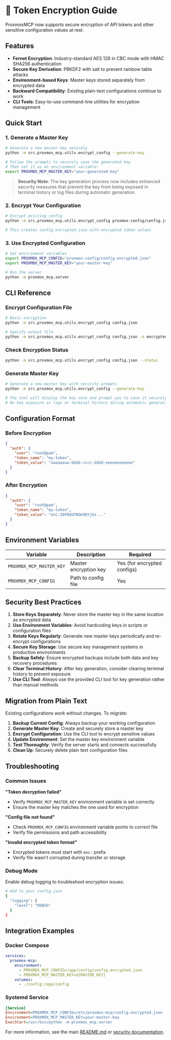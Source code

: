 # 🔐 Token Encryption Guide

ProxmoxMCP now supports secure encryption of API tokens and other sensitive configuration values at rest.

## Features

- **Fernet Encryption**: Industry-standard AES 128 in CBC mode with HMAC SHA256 authentication
- **Secure Key Derivation**: PBKDF2 with salt to prevent rainbow table attacks
- **Environment-based Keys**: Master keys stored separately from encrypted data
- **Backward Compatibility**: Existing plain-text configurations continue to work
- **CLI Tools**: Easy-to-use command-line utilities for encryption management

## Quick Start

### 1. Generate a Master Key

```bash
# Generate a new master key securely
python -m src.proxmox_mcp.utils.encrypt_config --generate-key

# Follow the prompts to securely save the generated key
# Then set it as an environment variable:
export PROXMOX_MCP_MASTER_KEY="your-generated-key"
```

> **Security Note**: The key generation process now includes enhanced security measures that prevent the key from being exposed in terminal history or log files during automatic generation.

### 2. Encrypt Your Configuration

```bash
# Encrypt existing config
python -m src.proxmox_mcp.utils.encrypt_config proxmox-config/config.json

# This creates config.encrypted.json with encrypted token values
```

### 3. Use Encrypted Configuration

```bash
# Set environment variables
export PROXMOX_MCP_CONFIG="proxmox-config/config.encrypted.json"
export PROXMOX_MCP_MASTER_KEY="your-master-key"

# Run the server
python -m proxmox_mcp.server
```

## CLI Reference

### Encrypt Configuration File

```bash
# Basic encryption
python -m src.proxmox_mcp.utils.encrypt_config config.json

# Specify output file
python -m src.proxmox_mcp.utils.encrypt_config config.json -o encrypted.json
```

### Check Encryption Status

```bash
python -m src.proxmox_mcp.utils.encrypt_config config.json --status
```

### Generate Master Key

```bash
# Generate a new master key with security prompts
python -m src.proxmox_mcp.utils.encrypt_config --generate-key

# The tool will display the key once and prompt you to save it securely
# No key exposure in logs or terminal history during automatic generation
```

## Configuration Format

### Before Encryption
```json
{
  "auth": {
    "user": "root@pam",
    "token_name": "my-token",
    "token_value": "aaaaaaaa-bbbb-cccc-dddd-eeeeeeeeeeee"
  }
}
```

### After Encryption
```json
{
  "auth": {
    "user": "root@pam",
    "token_name": "my-token", 
    "token_value": "enc:Z0FBQUFBQm9QYjUz..."
  }
}
```

## Environment Variables

| Variable | Description | Required |
|----------|-------------|----------|
| `PROXMOX_MCP_MASTER_KEY` | Master encryption key | Yes (for encrypted configs) |
| `PROXMOX_MCP_CONFIG` | Path to config file | Yes |

## Security Best Practices

1. **Store Keys Separately**: Never store the master key in the same location as encrypted data
2. **Use Environment Variables**: Avoid hardcoding keys in scripts or configuration files
3. **Rotate Keys Regularly**: Generate new master keys periodically and re-encrypt configurations
4. **Secure Key Storage**: Use secure key management systems in production environments
5. **Backup Safely**: Ensure encrypted backups include both data and key recovery procedures
6. **Clear Terminal History**: After key generation, consider clearing terminal history to prevent exposure
7. **Use CLI Tool**: Always use the provided CLI tool for key generation rather than manual methods

## Migration from Plain Text

Existing configurations work without changes. To migrate:

1. **Backup Current Config**: Always backup your working configuration
2. **Generate Master Key**: Create and securely store a master key
3. **Encrypt Configuration**: Use the CLI tool to encrypt sensitive values
4. **Update Environment**: Set the master key environment variable
5. **Test Thoroughly**: Verify the server starts and connects successfully
6. **Clean Up**: Securely delete plain text configuration files

## Troubleshooting

### Common Issues

**"Token decryption failed"**
- Verify `PROXMOX_MCP_MASTER_KEY` environment variable is set correctly
- Ensure the master key matches the one used for encryption

**"Config file not found"**
- Check `PROXMOX_MCP_CONFIG` environment variable points to correct file
- Verify file permissions and path accessibility

**"Invalid encrypted token format"**
- Encrypted tokens must start with `enc:` prefix
- Verify file wasn't corrupted during transfer or storage

### Debug Mode

Enable debug logging to troubleshoot encryption issues:

```bash
# Add to your config.json
{
  "logging": {
    "level": "DEBUG"
  }
}
```

## Integration Examples

### Docker Compose

```yaml
services:
  proxmox-mcp:
    environment:
      - PROXMOX_MCP_CONFIG=/app/config/config.encrypted.json
      - PROXMOX_MCP_MASTER_KEY=${MASTER_KEY}
    volumes:
      - ./config:/app/config
```

### Systemd Service

```ini
[Service]
Environment=PROXMOX_MCP_CONFIG=/etc/proxmox-mcp/config.encrypted.json
Environment=PROXMOX_MCP_MASTER_KEY=your-master-key
ExecStart=/usr/bin/python -m proxmox_mcp.server
```

For more information, see the main [README.md](../README.md) or [security documentation](./security.md).
